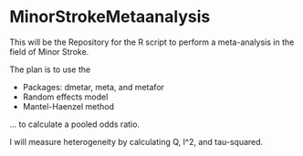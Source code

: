 # MinorStrokeMetaanalysis

This will be the Repository for the R script to perform a meta-analysis in the field of Minor Stroke.

The plan is to use the 
- Packages: dmetar, meta, and metafor
- Random effects model
- Mantel-Haenzel method

... to calculate a pooled odds ratio.

I will measure heterogeneity by calculating Q, I^2, and tau-squared.
